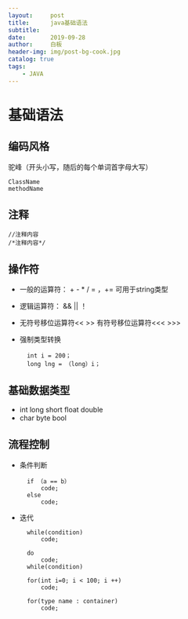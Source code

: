 ```yaml
---
layout:     post
title:      java基础语法
subtitle:
date:       2019-09-28
author:     白板
header-img: img/post-bg-cook.jpg
catalog: true
tags:
    - JAVA
---
```


# 基础语法

## 编码风格

驼峰（开头小写，随后的每个单词首字母大写）

    ClassName
    methodName

## 注释

    //注释内容 
    /*注释内容*/

## 操作符

- 一般的运算符： + - * / = ，+= 可用于string类型
- 逻辑运算符： && || ！
- 无符号移位运算符<< >> 有符号移位运算符<<< >>>
- 强制类型转换

        int i = 200；
        long lng = （long）i；

## 基础数据类型

- int long short float double
- char byte bool

## 流程控制

- 条件判断

        if （a == b）
            code;
        else
            code;

- 迭代

        while(condition)
            code;
    
        do
            code;
        while(condition)
    
        for(int i=0; i < 100; i ++)
            code;
    
        for(type name : container)
            code;